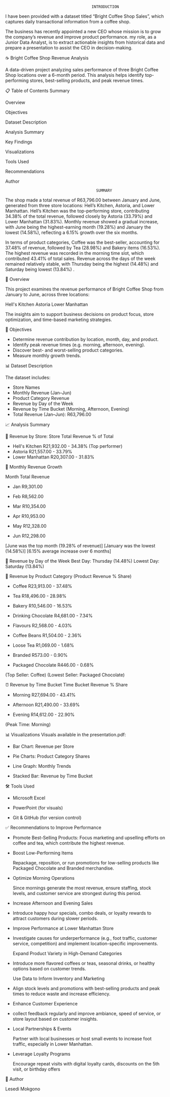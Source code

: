                                           INTRODUCTION 
I have been provided with a dataset titled “Bright Coffee Shop Sales”, which captures 
daily transactional information from a coffee shop. 

The business has recently appointed a new CEO whose mission is to grow the company’s 
revenue and improve product performance. my role, as a Junior Data Analyst, is to extract 
actionable insights from historical data and prepare a presentation to assist the CEO in 
decision-making.

☕ Bright Coffee Shop Revenue Analysis

A data-driven project analyzing sales performance of three Bright Coffee Shop locations over a 6-month period. 
This analysis helps identify top-performing stores, best-selling products, and peak revenue times.

📋 Table of Contents
Summary

Overview


Objectives

Dataset Description

Analysis Summary

Key Findings

Visualizations

Tools Used

Recommendations

Author


                                            SUMMARY

The shop made a total revenue of R63,796.00 between January and June, generated from three store 
locations: Hell’s Kitchen, Astoria, and Lower Manhattan.
Hell’s Kitchen was the top-performing store, contributing 34.38% of the total revenue, followed 
closely by Astoria (33.79%) and Lower Manhattan (31.83%).
Monthly revenue showed a gradual increase, with June being the highest-earning month (19.28%) 
and January the lowest (14.58%), reflecting a 6.15% growth 
over the six months.

In terms of product categories, Coffee was the best-seller, accounting for 37.48% of revenue, 
followed by Tea (28.98%) and Bakery items (16.53%).
The highest revenue was recorded in the morning time slot, which contributed 43.41% of total sales.
Revenue across the days of the week remained relatively stable, with Thursday being  the 
highest (14.48%) and Saturday being lowest (13.84%) .

📌 Overview

This project examines the revenue performance of Bright Coffee Shop from January to June, across three locations:

Hell's Kitchen
Astoria
Lower Manhattan

The insights aim to support business decisions on product focus, store optimization, and time-based marketing strategies.

🎯 Objectives

- Determine revenue contribution by location, month, day, and product.
- Identify peak revenue times (e.g. morning, afternoon, evening).
- Discover best- and worst-selling product categories.
- Measure monthly growth trends.

📊 Dataset Description

   The dataset includes:
- Store Names
- Monthly Revenue (Jan–Jun)
- Product Category Revenue
- Revenue by Day of the Week
- Revenue by Time Bucket (Morning, Afternoon, Evening)
- Total Revenue (Jan–Jun): R63,796.00

📈 Analysis Summary

🏪 Revenue by Store:
Store	Total Revenue	% of Total

- Hell's Kitchen	R21,932.00	- 34.38% (Top performer)
- Astoria	R21,557.00	- 33.79%
- Lower Manhattan	R20,307.00	- 31.83%
   

📆 Monthly Revenue Growth

Month	Total Revenue

- Jan	R9,301.00

- Feb	R8,562.00

- Mar	R10,354.00

- Apr	R10,953.00

- May	R12,328.00

- Jun	R12,298.00

[June was the top month (19.28% of revenue)]
[January was the lowest (14.58%)]
[6.15% average increase over 6 months]

📅 Revenue by Day of the Week
Best Day: Thursday (14.48%)
Lowest Day: Saturday (13.84%)

🍵 Revenue by Product Category (Product	Revenue	% Share)

- Coffee	R23,913.00 - 37.48%

- Tea	R18,496.00 - 28.98%

- Bakery	R10,546.00 - 16.53%

- Drinking Chocolate	R4,681.00 - 7.34%

- Flavours	R2,568.00 - 4.03%

- Coffee Beans	R1,504.00	- 2.36%

- Loose Tea	R1,069.00	- 1.68%

- Branded	R573.00	- 0.90%

- Packaged Chocolate	R446.00	- 0.68%

(Top Seller: Coffee)
(Lowest Seller: Packaged Chocolate)

⏰ Revenue by Time Bucket
Time Bucket	Revenue	% Share

- Morning	R27,694.00 - 43.41%

- Afternoon	R21,490.00 - 33.69%

- Evening	R14,612.00	- 22.90%

(Peak Time: Morning)

📊 Visualizations
Visuals available in the presentation.pdf:

- Bar Chart: Revenue per Store
  
- Pie Charts: Product Category Shares
  
- Line Graph: Monthly Trends
  
- Stacked Bar: Revenue by Time Bucket

🛠 Tools Used

- Microsoft Excel
  
- PowerPoint (for visuals)
  
- Git & GitHub (for version control)

✅ Recommendations to Improve Performance

- Promote Best-Selling Products:
  Focus marketing and upselling efforts on coffee and tea, which contribute the highest revenue.
- Boost Low-Performing Items
  
  Repackage, reposition, or run promotions for low-selling products like Packaged Chocolate and Branded merchandise.
  
- Optimize Morning Operations
  
  Since mornings generate the most revenue, ensure staffing, stock levels, and customer service are strongest during this period.
  
- Increase Afternoon and Evening Sales
- Introduce happy hour specials, combo deals, or loyalty rewards to attract customers during slower periods.
- Improve Performance at Lower Manhattan Store
- Investigate causes for underperformance (e.g., foot traffic, customer service, competition) and implement location-specific improvements.
  
  Expand Product Variety in High-Demand Categories
  
- Introduce more flavored coffees or teas, seasonal drinks, or healthy options based on customer trends.
  
  Use Data to Inform Inventory and Marketing
  
- Align stock levels and promotions with best-selling products and peak times to reduce waste and increase efficiency.
- Enhance Customer Experience
- collect feedback regularly and improve ambiance, speed of service, or store layout based on customer insights.
- Local Partnerships & Events
  
  Partner with local businesses or host small events to increase foot traffic, especially in Lower Manhattan.
  
- Leverage Loyalty Programs
  
  Encourage repeat visits with digital loyalty cards, discounts on the 5th visit, or birthday offers

👤 Author

Lesedi Mokgono
